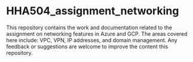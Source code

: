 # HHA504_assignment_networking
This repository contains the work and documentation related to the assignment on networking features in Azure and GCP. The areas covered here include: VPC, VPN, IP addresses, and domain management. Any feedback or suggestions are welcome to improve the content this repository.
